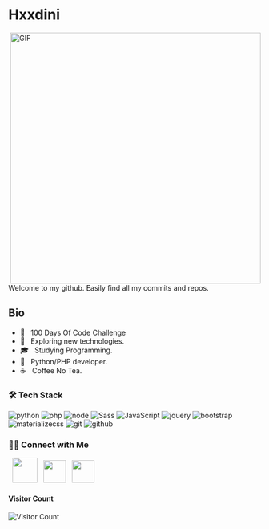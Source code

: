<h1> Hxxdini</h1>
<img align="right" alt="GIF" src="https://github.com/devSouvik/devSouvik/blob/master/gif4.gif?raw=true" width="500"/>
<p>Welcome to my github. Easily find all my commits and repos.</p>

<!-- https://raw.githubusercontent.com/devSouvik/devSouvik/master/gif3.gif -->

<h2> Bio</h2>

- 🔭 &nbsp; 100 Days Of Code Challenge
- 🤔 &nbsp; Exploring new technologies.
- 🎓 &nbsp; Studying Programming.
- 💼 &nbsp; Python/PHP developer.
- ☕ &nbsp; Coffee No Tea.

<h3>🛠 Tech Stack</h3>

![python](https://img.shields.io/badge/-python-grey?style=for-the-badge&logo=python&logoColor=white&labelColor=8E2DE2)
![php](https://img.shields.io/badge/-php-grey?style=for-the-badge&logo=php&logoColor=white&labelColor=8E2DE2)
![node](https://img.shields.io/badge/-node-grey?style=for-the-badge&logo=node.js&logoColor=white&labelColor=8E2DE2)
![Sass](https://img.shields.io/badge/sass-grey?style=for-the-badge&logo=sass&logoColor=white&labelColor=8E2DE2)
![JavaScript](https://img.shields.io/badge/-JavaScript-grey?style=for-the-badge&logo=javascript&logoColor=white&labelColor=8E2DE2)
![jquery](https://img.shields.io/badge/-jquery-grey?style=for-the-badge&logo=jquery&logoColor=white&labelColor=8E2DE2)
![bootstrap](https://img.shields.io/badge/-bootstrap-grey?style=for-the-badge&logo=bootstrap&logoColor=white&labelColor=8E2DE2)
![materializecss](https://img.shields.io/badge/Materialize%20css-grey?style=for-the-badge&logo=google&logoColor=white&labelColor=8E2DE2)
![git](https://img.shields.io/badge/-git-grey?style=for-the-badge&logo=git&logoColor=white&labelColor=8E2DE2)
![github](https://img.shields.io/badge/-github-grey?style=for-the-badge&logo=github&logoColor=white&labelColor=8E2DE2)


<h3> 🤝🏻 Connect with Me </h3>

<p align="left">
&nbsp; <a href="mailto:houdini@soundscave.com" target="_blank" rel="noopener noreferrer"><img src="https://cdn.icon-icons.com/icons2/1182/PNG/512/1490129331-rounded07_82197.png"  width="50" /></a>
&nbsp; <a href="https://twitter.com/hxxdini" target="_blank" rel="noopener noreferrer"><img src="https://cdn2.iconfinder.com/data/icons/social-media-2285/512/1_Twitter2_colored_svg-512.png" width="45" /></a>  
&nbsp; <a href="https://www.instagram.com/sonicpharmacist/" target="_blank" rel="noopener noreferrer"><img src="https://cdn2.iconfinder.com/data/icons/social-media-2285/512/1_Instagram_colored_svg_1-512.png" width="45" /></a>  
</p>

<!-- addded on 3rd May 2021 -->

#### **Visitor Count**
 ![Visitor Count](https://profile-counter.glitch.me/{h0u4ini}/count.svg)

